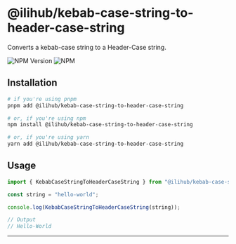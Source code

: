 # @ilihub/kebab-case-string-to-header-case-string

Converts a kebab-case string to a Header-Case string.

![NPM Version](https://img.shields.io/npm/v/%40ilihub%2Fkebab-case-string-to-header-case-string?color=33cd56&logo=npm)
![NPM](https://img.shields.io/npm/l/%40ilihub%2Fkebab-case-string-to-header-case-string)

## Installation

```bash
# if you're using pnpm
pnpm add @ilihub/kebab-case-string-to-header-case-string

# or, if you're using npm
npm install @ilihub/kebab-case-string-to-header-case-string

# or, if you're using yarn
yarn add @ilihub/kebab-case-string-to-header-case-string
```

## Usage

```javascript
import { KebabCaseStringToHeaderCaseString } from "@ilihub/kebab-case-string-to-header-case-string";

const string = "hello-world";

console.log(KebabCaseStringToHeaderCaseString(string));

// Output
// Hello-World
```

---
